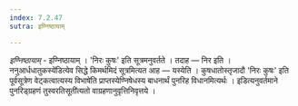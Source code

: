 ```yaml
---
index: 7.2.47
sutra: इण्निष्ठायाम्

---
```

_इण्निष्ठायाम्_ - इण्निष्ठायाम् । 'निरः कुषः' इति सूत्रमनुवर्तते । तदाह —  निर इति । ननुआर्धधातुकस्ये॑डित्येव सिद्धे किमर्थमिदं सूत्रमित्यत आह —  यस्येति । कुषधातोस्तृजादौ 'निरः कुषः' इति पूर्वसूत्रेण वेट्कत्वात्यस्य विभाषे॑ति प्राप्तस्येण्निषेधस्य बाधनार्थं पुनरिह विधानमित्यर्थः । इडित्यनुवर्तमाने पुनरिड्ग्रहणं तुस्वरतिसूती॑त्यतो वाग्रहणानुवृत्तिनिवृत्तये ।